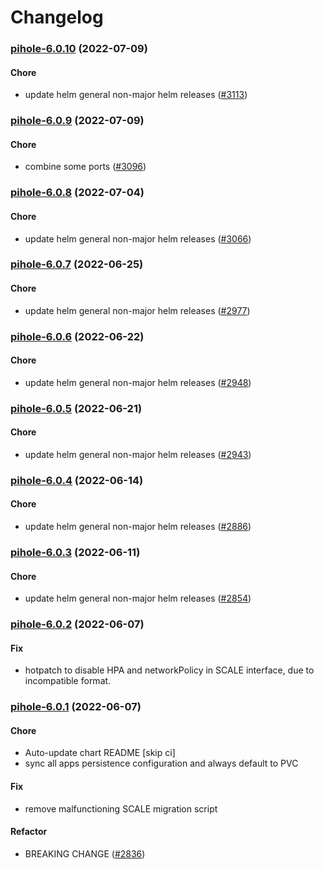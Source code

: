 # Changelog<br>


<a name="pihole-6.0.10"></a>
### [pihole-6.0.10](https://github.com/truecharts/apps/compare/pihole-6.0.9...pihole-6.0.10) (2022-07-09)

#### Chore

* update helm general non-major helm releases ([#3113](https://github.com/truecharts/apps/issues/3113))



<a name="pihole-6.0.9"></a>
### [pihole-6.0.9](https://github.com/truecharts/apps/compare/pihole-6.0.8...pihole-6.0.9) (2022-07-09)

#### Chore

* combine some ports ([#3096](https://github.com/truecharts/apps/issues/3096))



<a name="pihole-6.0.8"></a>
### [pihole-6.0.8](https://github.com/truecharts/apps/compare/pihole-6.0.7...pihole-6.0.8) (2022-07-04)

#### Chore

* update helm general non-major helm releases ([#3066](https://github.com/truecharts/apps/issues/3066))



<a name="pihole-6.0.7"></a>
### [pihole-6.0.7](https://github.com/truecharts/apps/compare/pihole-6.0.6...pihole-6.0.7) (2022-06-25)

#### Chore

* update helm general non-major helm releases ([#2977](https://github.com/truecharts/apps/issues/2977))



<a name="pihole-6.0.6"></a>
### [pihole-6.0.6](https://github.com/truecharts/apps/compare/pihole-6.0.5...pihole-6.0.6) (2022-06-22)

#### Chore

* update helm general non-major helm releases ([#2948](https://github.com/truecharts/apps/issues/2948))



<a name="pihole-6.0.5"></a>
### [pihole-6.0.5](https://github.com/truecharts/apps/compare/pihole-6.0.4...pihole-6.0.5) (2022-06-21)

#### Chore

* update helm general non-major helm releases ([#2943](https://github.com/truecharts/apps/issues/2943))



<a name="pihole-6.0.4"></a>
### [pihole-6.0.4](https://github.com/truecharts/apps/compare/pihole-6.0.3...pihole-6.0.4) (2022-06-14)

#### Chore

* update helm general non-major helm releases ([#2886](https://github.com/truecharts/apps/issues/2886))



<a name="pihole-6.0.3"></a>
### [pihole-6.0.3](https://github.com/truecharts/apps/compare/pihole-6.0.2...pihole-6.0.3) (2022-06-11)

#### Chore

* update helm general non-major helm releases ([#2854](https://github.com/truecharts/apps/issues/2854))



<a name="pihole-6.0.2"></a>
### [pihole-6.0.2](https://github.com/truecharts/apps/compare/pihole-6.0.1...pihole-6.0.2) (2022-06-07)

#### Fix

* hotpatch to disable HPA and networkPolicy in SCALE interface, due to incompatible format.



<a name="pihole-6.0.1"></a>
### [pihole-6.0.1](https://github.com/truecharts/apps/compare/pihole-5.0.22...pihole-6.0.1) (2022-06-07)

#### Chore

* Auto-update chart README [skip ci]
* sync all apps persistence configuration and always default to PVC

#### Fix

* remove malfunctioning SCALE migration script

#### Refactor

* BREAKING CHANGE ([#2836](https://github.com/truecharts/apps/issues/2836))
